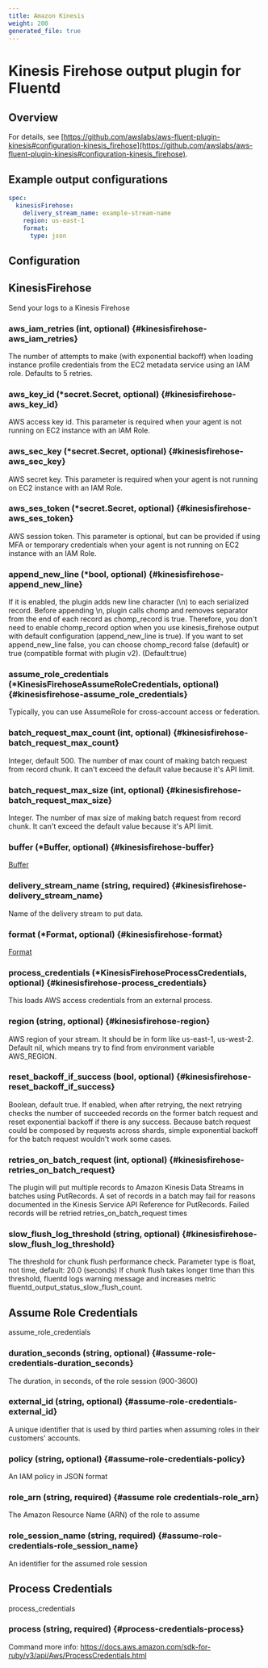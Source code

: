 ```yaml
---
title: Amazon Kinesis
weight: 200
generated_file: true
---
```


# Kinesis Firehose output plugin for Fluentd
## Overview


For details, see [https://github.com/awslabs/aws-fluent-plugin-kinesis#configuration-kinesis_firehose](https://github.com/awslabs/aws-fluent-plugin-kinesis#configuration-kinesis_firehose).

## Example output configurations

```yaml
spec:
  kinesisFirehose:
    delivery_stream_name: example-stream-name
    region: us-east-1
    format:
      type: json
```


## Configuration
## KinesisFirehose

Send your logs to a Kinesis Firehose

### aws_iam_retries (int, optional) {#kinesisfirehose-aws_iam_retries}

The number of attempts to make (with exponential backoff) when loading instance profile credentials from the EC2 metadata service using an IAM role. Defaults to 5 retries. 


### aws_key_id (*secret.Secret, optional) {#kinesisfirehose-aws_key_id}

AWS access key id. This parameter is required when your agent is not running on EC2 instance with an IAM Role. 


### aws_sec_key (*secret.Secret, optional) {#kinesisfirehose-aws_sec_key}

AWS secret key. This parameter is required when your agent is not running on EC2 instance with an IAM Role. 


### aws_ses_token (*secret.Secret, optional) {#kinesisfirehose-aws_ses_token}

AWS session token. This parameter is optional, but can be provided if using MFA or temporary credentials when your agent is not running on EC2 instance with an IAM Role. 


### append_new_line (*bool, optional) {#kinesisfirehose-append_new_line}

If it is enabled, the plugin adds new line character (\n) to each serialized record. Before appending \n, plugin calls chomp and removes separator from the end of each record as chomp_record is true. Therefore, you don't need to enable chomp_record option when you use kinesis_firehose output with default configuration (append_new_line is true). If you want to set append_new_line false, you can choose chomp_record false (default) or true (compatible format with plugin v2). (Default:true) 


### assume_role_credentials (*KinesisFirehoseAssumeRoleCredentials, optional) {#kinesisfirehose-assume_role_credentials}

Typically, you can use AssumeRole for cross-account access or federation. 


### batch_request_max_count (int, optional) {#kinesisfirehose-batch_request_max_count}

Integer, default 500. The number of max count of making batch request from record chunk. It can't exceed the default value because it's API limit. 


### batch_request_max_size (int, optional) {#kinesisfirehose-batch_request_max_size}

Integer. The number of max size of making batch request from record chunk. It can't exceed the default value because it's API limit. 


### buffer (*Buffer, optional) {#kinesisfirehose-buffer}

[Buffer](../buffer/) 


### delivery_stream_name (string, required) {#kinesisfirehose-delivery_stream_name}

Name of the delivery stream to put data. 


### format (*Format, optional) {#kinesisfirehose-format}

[Format](../format/) 


### process_credentials (*KinesisFirehoseProcessCredentials, optional) {#kinesisfirehose-process_credentials}

This loads AWS access credentials from an external process. 


### region (string, optional) {#kinesisfirehose-region}

AWS region of your stream. It should be in form like us-east-1, us-west-2. Default nil, which means try to find from environment variable AWS_REGION. 


### reset_backoff_if_success (bool, optional) {#kinesisfirehose-reset_backoff_if_success}

Boolean, default true. If enabled, when after retrying, the next retrying checks the number of succeeded records on the former batch request and reset exponential backoff if there is any success. Because batch request could be composed by requests across shards, simple exponential backoff for the batch request wouldn't work some cases. 


### retries_on_batch_request (int, optional) {#kinesisfirehose-retries_on_batch_request}

The plugin will put multiple records to Amazon Kinesis Data Streams in batches using PutRecords. A set of records in a batch may fail for reasons documented in the Kinesis Service API Reference for PutRecords. Failed records will be retried retries_on_batch_request times 


### slow_flush_log_threshold (string, optional) {#kinesisfirehose-slow_flush_log_threshold}

The threshold for chunk flush performance check. Parameter type is float, not time, default: 20.0 (seconds) If chunk flush takes longer time than this threshold, fluentd logs warning message and increases metric fluentd_output_status_slow_flush_count. 



## Assume Role Credentials

assume_role_credentials

### duration_seconds (string, optional) {#assume-role-credentials-duration_seconds}

The duration, in seconds, of the role session (900-3600) 


### external_id (string, optional) {#assume-role-credentials-external_id}

A unique identifier that is used by third parties when assuming roles in their customers' accounts. 


### policy (string, optional) {#assume-role-credentials-policy}

An IAM policy in JSON format 


### role_arn (string, required) {#assume role credentials-role_arn}

The Amazon Resource Name (ARN) of the role to assume 


### role_session_name (string, required) {#assume-role-credentials-role_session_name}

An identifier for the assumed role session 



## Process Credentials

process_credentials

### process (string, required) {#process-credentials-process}

Command more info: https://docs.aws.amazon.com/sdk-for-ruby/v3/api/Aws/ProcessCredentials.html 



